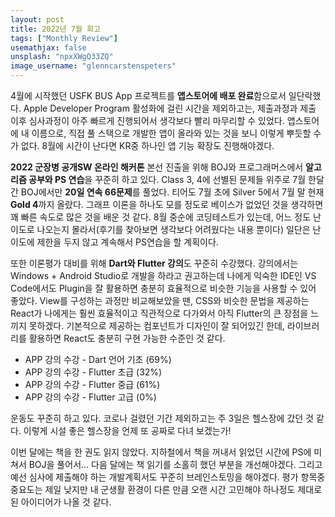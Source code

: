 ```yaml
---
layout: post
title: 2022년 7월 회고
tags: ["Monthly Review"]
usemathjax: false
unsplash: "npxXWgQ33ZQ"
image_username: "glenncarstenspeters"
---
```


4월에 시작했던 USFK BUS App 프로젝트를 **앱스토어에 배포 완료**함으로서 일단락했다. Apple Developer Program 활성화에 걸린 시간을 제외하고는, 제출과정과 제출 이후 심사과정이 아주 빠르게 진행되어서 생각보다 빨리 마무리할 수 있었다. 앱스토어에 내 이름으로, 직접 풀 스택으로 개발한 앱이 올라와 있는 것을 보니 이렇게 뿌듯할 수가 없다. 8월에 시간이 난다면 KR중 하나인 앱 기능 확장도 진행해야겠다.

**2022 군장병 공개SW 온라인 해커톤** 본선 진출을 위해 BOJ와 프로그래머스에서 **알고리즘 공부와 PS 연습**을 꾸준히 하고 있다. Class 3, 4에 선별된 문제들 위주로 7월 한달간 BOJ에서만 **20일 연속 66문제**를 풀었다. 티어도 7월 초에 Silver 5에서 7월 말 현재 **Gold 4**까지 올랐다. 그래프 이론을 하나도 모를 정도로 베이스가 없었던 것을 생각하면 꽤 빠른 속도로 많은 것을 배운 것 같다. 8월 중순에 코딩테스트가 있는데, 어느 정도 난이도로 나오는지 몰라서(후기를 찾아보면 생각보다 어려웠다는 내용 뿐이다) 일단은 난이도에 제한을 두지 않고 계속해서 PS연습을 할 계획이다.

또한 이론평가 대비를 위해 **Dart와 Flutter 강의**도 꾸준히 수강했다. 강의에서는 Windows + Android Studio로 개발을 하라고 권고하는데 나에게 익숙한 IDE인 VS Code에서도 Plugin을 잘 활용하면 충분히 효율적으로 비슷한 기능을 사용할 수 있어 좋았다. View를 구성하는 과정만 비교해보았을 땐, CSS와 비슷한 문법을 제공하는 React가 나에게는 훨씬 효율적이고 직관적으로 다가와서 아직 Flutter의 큰 장점을 느끼지 못하겠다. 기본적으로 제공하는 컴포넌트가 디자인이 잘 되어있긴 한데, 라이브러리를 활용하면 React도 충분히 구현 가능한 수준인 것 같다.

- APP 강의 수강 - Dart 언어 기초 (69%)
- APP 강의 수강 - Flutter 초급 (32%)
- APP 강의 수강 - Flutter 중급 (61%)
- APP 강의 수강 - Flutter 고급 (0%)

운동도 꾸준히 하고 있다. 코로나 걸렸던 기간 제외하고는 주 3일은 헬스장에 갔던 것 같다. 이렇게 시설 좋은 헬스장을 언제 또 공짜로 다녀 보겠는가!

이번 달에는 책을 한 권도 읽지 않았다. 지하철에서 책을 꺼내서 읽었던 시간에 PS에 미쳐서 BOJ을 풀어서... 다음 달에는 책 읽기를 소홀히 했던 부분을 개선해야겠다. 그리고 예선 심사에 제출해야 하는 개발계획서도 꾸준히 브레인스토밍을 해야겠다. 평가 항목중 중요도는 제일 낮지만 내 군생활 환경이 다른 만큼 오랜 시간 고민해야 하나정도 제대로 된 아이디어가 나올 것 같다.
